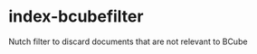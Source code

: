 index-bcubefilter
==========================

Nutch filter to discard documents that are not relevant to BCube
